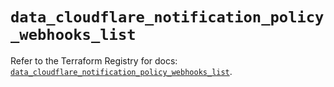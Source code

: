 # `data_cloudflare_notification_policy_webhooks_list`

Refer to the Terraform Registry for docs: [`data_cloudflare_notification_policy_webhooks_list`](https://registry.terraform.io/providers/cloudflare/cloudflare/5.8.4/docs/data-sources/notification_policy_webhooks_list).
